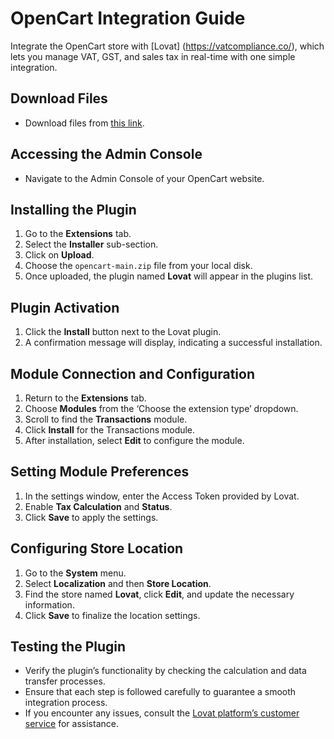 # OpenCart Integration Guide

Integrate the OpenCart store with [Lovat] (https://vatcompliance.co/), which lets you manage VAT, GST, and sales tax in real-time with one simple integration.

## Download Files
- Download files from [this link](https://github.com/LOVAT-compliance/opencart).

## Accessing the Admin Console
- Navigate to the Admin Console of your OpenCart website.

## Installing the Plugin
1. Go to the **Extensions** tab.
2. Select the **Installer** sub-section.
3. Click on **Upload**.
4. Choose the `opencart-main.zip` file from your local disk.
5. Once uploaded, the plugin named **Lovat** will appear in the plugins list.

## Plugin Activation
1. Click the **Install** button next to the Lovat plugin.
2. A confirmation message will display, indicating a successful installation.

## Module Connection and Configuration
1. Return to the **Extensions** tab.
2. Choose **Modules** from the ‘Choose the extension type’ dropdown.
3. Scroll to find the **Transactions** module.
4. Click **Install** for the Transactions module.
5. After installation, select **Edit** to configure the module.

## Setting Module Preferences
1. In the settings window, enter the Access Token provided by Lovat.
2. Enable **Tax Calculation** and **Status**.
3. Click **Save** to apply the settings.

## Configuring Store Location
1. Go to the **System** menu.
2. Select **Localization** and then **Store Location**.
3. Find the store named **Lovat**, click **Edit**, and update the necessary information.
4. Click **Save** to finalize the location settings.

## Testing the Plugin
- Verify the plugin’s functionality by checking the calculation and data transfer processes.
- Ensure that each step is followed carefully to guarantee a smooth integration process.
- If you encounter any issues, consult the [Lovat platform’s customer service](https://vatcompliance.co/contacts/) for assistance.

